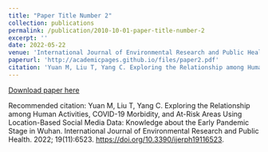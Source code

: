```yaml
---
title: "Paper Title Number 2"
collection: publications
permalink: /publication/2010-10-01-paper-title-number-2
excerpt: ''
date: 2022-05-22
venue: 'International Journal of Environmental Research and Public Health'
paperurl: 'http://academicpages.github.io/files/paper2.pdf'
citation: 'Yuan M, Liu T, Yang C. Exploring the Relationship among Human Activities, COVID-19 Morbidity, and At-Risk Areas Using Location-Based Social Media Data: Knowledge about the Early Pandemic Stage in Wuhan. International Journal of Environmental Research and Public Health. 2022; 19(11):6523. https://doi.org/10.3390/ijerph19116523'
---
```


[Download paper here](http://academicpages.github.io/files/paper2.pdf)

Recommended citation: Yuan M, Liu T, Yang C. Exploring the Relationship among Human Activities, COVID-19 Morbidity, and At-Risk Areas Using Location-Based Social Media Data: Knowledge about the Early Pandemic Stage in Wuhan. International Journal of Environmental Research and Public Health. 2022; 19(11):6523. https://doi.org/10.3390/ijerph19116523.
